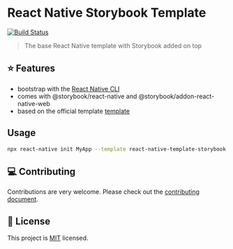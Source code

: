 #  React Native Storybook Template

<p>
  <a href="https://github.com/dannyhw/react-native-template-storybook/actions/workflows/npm-publish.yml">
    <img alt="Build Status" src="https://github.com/dannyhw/react-native-template-storybook/actions/workflows/npm-publish.yml/badge.svg" />
  </a>
</p>

> The base React Native template with Storybook added on top 

## :star: Features

- bootstrap with the [React Native CLI](https://github.com/react-native-community/cli)
- comes with @storybook/react-native and @storybook/addon-react-native-web
- based on the official template [template](https://github.com/facebook/react-native/tree/main/template)

## Usage

```sh
npx react-native init MyApp --template react-native-template-storybook
```
## :computer: Contributing

Contributions are very welcome. Please check out the [contributing document](CONTRIBUTING.md).

## :bookmark: License

This project is [MIT](LICENSE) licensed.
